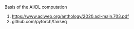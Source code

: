 Basis of the AI/DL computation

1. https://www.aclweb.org/anthology/2020.acl-main.703.pdf
2. github.com/pytorch/fairseq 
